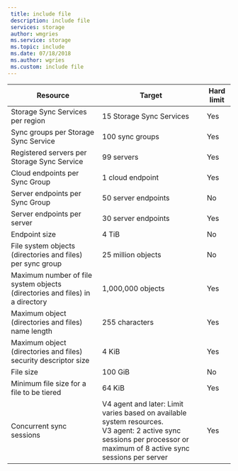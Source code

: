 ```yaml
---
 title: include file
 description: include file
 services: storage
 author: wmgries
 ms.service: storage
 ms.topic: include
 ms.date: 07/18/2018
 ms.author: wgries
 ms.custom: include file
---
```

| Resource | Target | Hard limit |
|----------|--------------|------------|
| Storage Sync Services per region | 15 Storage Sync Services | Yes |
| Sync groups per Storage Sync Service | 100 sync groups | Yes |
| Registered servers per Storage Sync Service | 99 servers | Yes |
| Cloud endpoints per Sync Group | 1 cloud endpoint | Yes |
| Server endpoints per Sync Group | 50 server endpoints | No |
| Server endpoints per server | 30 server endpoints | Yes |
| Endpoint size | 4 TiB | No |
| File system objects (directories and files) per sync group | 25 million objects | No |
| Maximum number of file system objects (directories and files) in a directory | 1,000,000 objects | Yes |
| Maximum object (directories and files) name length | 255 characters | Yes |
| Maximum object (directories and files) security descriptor size | 4 KiB | Yes |
| File size | 100 GiB | No |
| Minimum file size for a file to be tiered | 64 KiB | Yes |
| Concurrent sync sessions | V4 agent and later: Limit varies based on available system resources. <BR> V3 agent: 2 active sync sessions per processor or maximum of 8 active sync sessions per server | Yes
